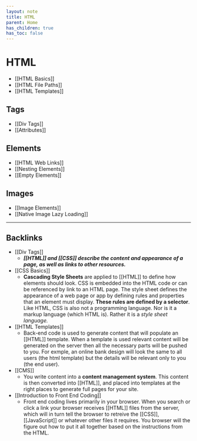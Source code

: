 ```yaml
---
layout: note
title: HTML
parent: Home
has_children: true
has_toc: false
---
```


# HTML

- [[HTML Basics]]
- [[HTML File Paths]]
- [[HTML Templates]]

## Tags

- [[Div Tags]]
- [[Attributes]]

## Elements

- [[HTML Web Links]]
- [[Nesting Elements]]
- [[Empty Elements]]

## Images

- [[Image Elements]]
- [[Native Image Lazy Loading]]

---
## Backlinks
* [[Div Tags]]
	* ***[[HTML]] and [[CSS]] describe the content and appearance of a page, as well as links to other resources.***
* [[CSS Basics]]
	* **Cascading Style Sheets** are applied to [[HTML]] to define how elements should look. CSS is embedded into the HTML code or can be referenced by link to an HTML page. The style sheet defines the appearance of a web page or app by defining rules and properties that an element must display. **These rules are defined by a selector**. Like HTML, CSS is also not a programming language. Nor is it a markup language (which HTML is). Rather it is a *style sheet language.*
* [[HTML Templates]]
	* Back-end code is used to generate content that will populate an [[HTML]] template. When a template is used relevant content will be generated on the server then all the necessary parts will be pushed to you. For exmple, an online bank design will look the same to all users (the html template) but the details will be relevant only to you (the end user).
* [[CMS]]
	* You write content into a **content management system**. This content is then converted into [[HTML]], and placed into templates at the right places to generate full pages for your site.
* [[Introduction to Front End Coding]]
	* Front end coding lives primarily in your browser. When you search or click a link your browser receives [[HTML]] files from the server, which will in turn tell the browser to retreive the [[CSS]], [[JavaScript]] or whatever other files it requires. You browser will the figure out how to put it all together based on the instructions from the HTML.

